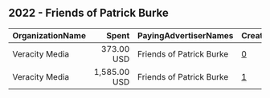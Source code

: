## 2022 - Friends of Patrick Burke 
|OrganizationName|Spent|PayingAdvertiserNames|CreativeUrls|Impressions|Genders|AgeBrackets|CountryCodes|BillingAddresses|CandidateBallotInformation|
|:---|---:|:---|:---|---:|:---|:---|:---|:---|:---|
|Veracity Media|373.00 USD|Friends of Patrick Burke|[0](https://www.snap.com/political-ads/asset/165077cdf89d4f2b71fb4299fd3837881047d405c0ce123f196c5fce0d3fc4c3?mediaType=png)|29,587||18+|united states|US|Patrick Burke|
|Veracity Media|1,585.00 USD|Friends of Patrick Burke|[1](https://www.snap.com/political-ads/asset/17f573332b1c89f3523cde69c218b9fd86c7528ae54dc47afdb1b9a5b46ca2ec?mediaType=mp4)|312,976||18+|united states|US|Patrick Burke|
